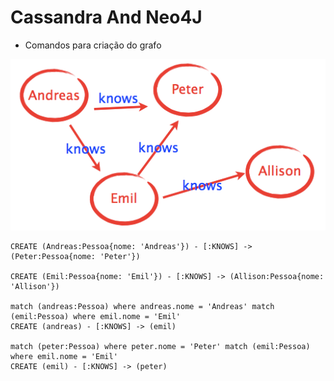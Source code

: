 # Cassandra And Neo4J

- Comandos para criação do grafo

![](img/grafo.png)

```cypher
CREATE (Andreas:Pessoa{nome: 'Andreas'}) - [:KNOWS] -> (Peter:Pessoa{nome: 'Peter'})

CREATE (Emil:Pessoa{nome: 'Emil'}) - [:KNOWS] -> (Allison:Pessoa{nome: 'Allison'})

match (andreas:Pessoa) where andreas.nome = 'Andreas' match (emil:Pessoa) where emil.nome = 'Emil'
CREATE (andreas) - [:KNOWS] -> (emil)

match (peter:Pessoa) where peter.nome = 'Peter' match (emil:Pessoa) where emil.nome = 'Emil'
CREATE (emil) - [:KNOWS] -> (peter)

```
